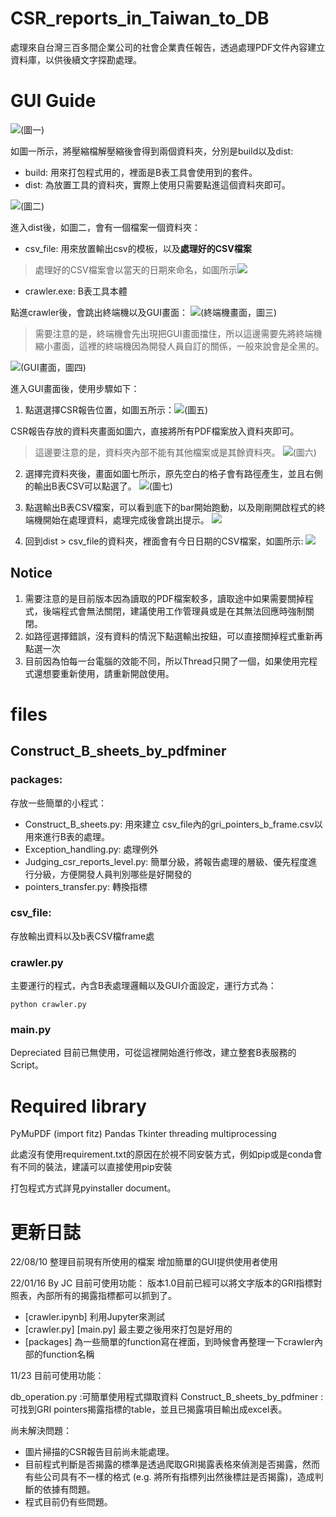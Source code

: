 # CSR_reports_in_Taiwan_to_DB
處理來自台灣三百多間企業公司的社會企業責任報告，透過處理PDF文件內容建立資料庫，以供後續文字探勘處理。


# GUI Guide
![](https://i.imgur.com/eK4V8ah.png)(圖一)

如圖一所示，將壓縮檔解壓縮後會得到兩個資料夾，分別是build以及dist:
* build: 用來打包程式用的，裡面是B表工具會使用到的套件。
* dist: 為放置工具的資料夾，實際上使用只需要點進這個資料夾即可。


![](https://i.imgur.com/1h98YRf.png)(圖二)

進入dist後，如圖二，會有一個檔案一個資料夾：
* csv_file: 用來放置輸出csv的模板，以及**處理好的CSV檔案**
> 處理好的CSV檔案會以當天的日期來命名，如圖所示![](https://i.imgur.com/SUfsa8m.png)
* crawler.exe: B表工具本體

點進crawler後，會跳出終端機以及GUI畫面：
![](https://i.imgur.com/eEuanOu.png)(終端機畫面，圖三)

> 需要注意的是，終端機會先出現把GUI畫面擋住，所以這邊需要先將終端機縮小畫面，這裡的終端機因為開發人員自訂的關係，一般來說會是全黑的。
> 
![](https://i.imgur.com/KwjnjMt.png)(GUI畫面，圖四)

進入GUI畫面後，使用步驟如下：
1. 點選選擇CSR報告位置，如圖五所示：![](https://i.imgur.com/bq9465e.png)(圖五)

CSR報告存放的資料夾畫面如圖六，直接將所有PDF檔案放入資料夾即可。
> 這邊要注意的是，資料夾內部不能有其他檔案或是其餘資料夾。
> ![](https://i.imgur.com/5vNxvPX.png)(圖六)


2. 選擇完資料夾後，畫面如圖七所示，原先空白的格子會有路徑產生，並且右側的輸出B表CSV可以點選了。
![](https://i.imgur.com/bbi6z19.png)(圖七)

3. 點選輸出B表CSV檔案，可以看到底下的bar開始跑動，以及剛剛開啟程式的終端機開始在處理資料，處理完成後會跳出提示。
![](https://i.imgur.com/GExMTpN.png)

4. 回到dist > csv_file的資料夾，裡面會有今日日期的CSV檔案，如圖所示:
![](https://i.imgur.com/nAk8804.png)

## Notice

1. 需要注意的是目前版本因為讀取的PDF檔案較多，讀取途中如果需要關掉程式，後端程式會無法關閉，建議使用工作管理員或是在其無法回應時強制關閉。
2. 如路徑選擇錯誤，沒有資料的情況下點選輸出按鈕，可以直接關掉程式重新再點選一次
3. 目前因為怕每一台電腦的效能不同，所以Thread只開了一個，如果使用完程式還想要重新使用，請重新開啟使用。

# files

## Construct_B_sheets_by_pdfminer
### packages:
存放一些簡單的小程式：
* Construct_B_sheets.py: 用來建立 csv_file內的gri_pointers_b_frame.csv以用來進行B表的處理。
* Exception_handling.py: 處理例外
* Judging_csr_reports_level.py: 簡單分級，將報告處理的層級、優先程度進行分級，方便開發人員判別哪些是好開發的
* pointers_transfer.py: 轉換指標

### csv_file:
存放輸出資料以及b表CSV檔frame處

### crawler.py
主要運行的程式，內含B表處理邏輯以及GUI介面設定，運行方式為：
```python=
python crawler.py 
```
### main.py
Depreciated
目前已無使用，可從這裡開始進行修改，建立整套B表服務的Script。

# Required library
PyMuPDF (import fitz)
Pandas
Tkinter
threading
multiprocessing

此處沒有使用requirement.txt的原因在於視不同安裝方式，例如pip或是conda會有不同的裝法，建議可以直接使用pip安裝

打包程式方式詳見pyinstaller document。

# 更新日誌

22/08/10
整理目前現有所使用的檔案
增加簡單的GUI提供使用者使用

22/01/16 By JC
目前可使用功能：
版本1.0目前已經可以將文字版本的GRI指標對照表，內部所有的揭露指標都可以抓到了。

* [crawler.ipynb] 利用Jupyter來測試
* [crawler.py] [main.py] 最主要之後用來打包是好用的
* [packages] 為一些簡單的function寫在裡面，到時候會再整理一下crawler內部的function名稱


11/23
目前可使用功能：

db_operation.py :可簡單使用程式擷取資料
Construct_B_sheets_by_pdfminer : 可找到GRI pointers揭露指標的table，並且已揭露項目輸出成excel表。 

尚未解決問題：
* 圖片掃描的CSR報告目前尚未能處理。
* 目前程式判斷是否揭露的標準是透過爬取GRI揭露表格來偵測是否揭露，然而有些公司具有不一樣的格式 (e.g. 將所有指標列出然後標註是否揭露)，造成判斷的依據有問題。
* 程式目前仍有些問題。
